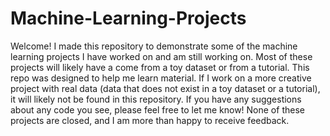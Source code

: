 # Machine-Learning-Projects

Welcome! I made this repository to demonstrate some of the machine learning projects I have worked on and am still working on. Most of these projects will likely have a come from a toy dataset or from a tutorial. This repo was designed to help me learn material. If I work on a more creative project with real data (data that does not exist in a toy dataset or a tutorial), it will likely not be found in this repository. If you have any suggestions about any code you see, please feel free to let me know! None of these projects are closed, and I am more than happy to receive feedback.
